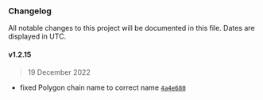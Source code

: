 ### Changelog

All notable changes to this project will be documented in this file. Dates are displayed in UTC.

#### v1.2.15

> 19 December 2022

- fixed Polygon chain name to correct name [`4a4e680`](https://github.com/fireblocks/fireblocks-defi-sdk/commit/4a4e680aca9473c52af4c7d994ab2c0652951161)

